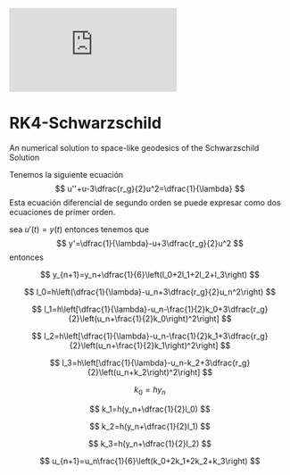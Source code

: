 ![equation](http://www.sciweavers.org/tex2img.php?eq=1%2Bsin%28mc%5E2%29&bc=White&fc=Black&im=jpg&fs=12&ff=arev&edit=)
# RK4-Schwarzschild
An numerical solution to space-like geodesics of the Schwarzschild Solution

Tenemos la siguiente ecuación
$$
u''+u-3\dfrac{r_g}{2}u^2=\dfrac{1}{\lambda}
$$
Esta ecuación diferencial de segundo orden se puede expresar como dos ecuaciones de primer orden.

sea $u'(t)=y(t)$ entonces tenemos que 
$$
y'=\dfrac{1}{\lambda}-u+3\dfrac{r_g}{2}u^2
$$
 entonces




$$
y_{n+1}=y_n+\dfrac{1}{6}\left(l_0+2l_1+2l_2+l_3\right)
$$

$$
l_0=h\left(\dfrac{1}{\lambda}-u_n+3\dfrac{r_g}{2}u_n^2\right)
$$

$$
l_1=h\left[\dfrac{1}{\lambda}-u_n-\frac{1}{2}k_0+3\dfrac{r_g}{2}\left(u_n+\frac{1}{2}k_0\right)^2\right]
$$

$$
l_2=h\left[\dfrac{1}{\lambda}-u_n-\frac{1}{2}k_1+3\dfrac{r_g}{2}\left(u_n+\frac{1}{2}k_1\right)^2\right]
$$

$$
l_3=h\left[\dfrac{1}{\lambda}-u_n-k_2+3\dfrac{r_g}{2}\left(u_n+k_2\right)^2\right]
$$

$$
k_0=hy_n
$$

$$
k_1=h(y_n+\dfrac{1}{2}l_0)
$$

$$
k_2=h(y_n+\dfrac{1}{2}l_1)
$$

$$
k_3=h(y_n+\dfrac{1}{2}l_2)
$$

$$
u_{n+1}=u_n\frac{1}{6}\left(k_0+2k_1+2k_2+k_3\right)
$$

